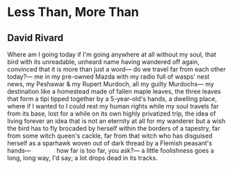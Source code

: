 # Less Than, More Than
## David Rivard
Where am I going today
if I'm going anywhere at all
without my soul,
that bird with its unreadable, unheard name
having wandered off again,
convinced that it is more than just a word—
do we travel far from each other today?—
me in my pre-owned Mazda
with my radio full of wasps' nest news,
my Peshawar & my Rupert Murdoch,
all my guilty Murdochs—
my destination
like a homestead made of
fallen maple leaves,
the three leaves that form a tipi
tipped together
by a 5-year-old's hands,
a dwelling place,
where if I wanted to
I could rest my human rights
while my soul
travels far from its base, lost for a while
on its own highly privatized trip,
the idea of living forever
an idea that is not an eternity at all
for my wanderer
but a wish the bird has
to fly brocaded by herself
within the borders of a tapestry,
far from some witch queen's cackle,
far from that witch
who has disguised herself as a sparhawk
woven out of dark thread
by a Flemish peasant's hands—
              how far is too far, you ask?—
a little foolishness goes a long, long way, I'd say;
a lot drops dead
in its tracks.